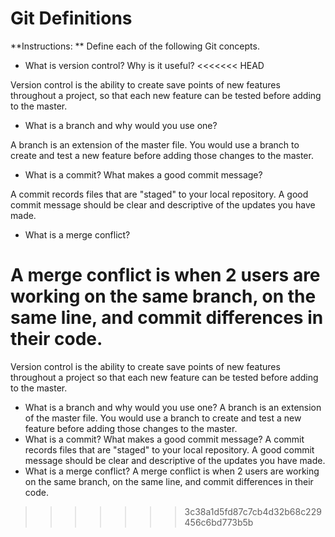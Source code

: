 # Git Definitions

**Instructions: ** Define each of the following Git concepts.

* What is version control?  Why is it useful?
<<<<<<< HEAD

Version control is the ability to create save points of new features throughout a project, so that each new feature can be tested before adding to the master.

* What is a branch and why would you use one?

A branch is an extension of the master file. You would use a branch to create and test a new feature before adding those changes to the master.

* What is a commit? What makes a good commit message?

A commit records files that are "staged" to your local repository. A good commit message should be clear and descriptive of the updates you have made.

* What is a merge conflict?

A merge conflict is when 2 users are working on the same branch, on the same line, and commit differences in their code.
=======
Version control is the ability to create save points of new features throughout a project so that each new feature can be tested before adding to the master.
* What is a branch and why would you use one?
A branch is an extension of the master file. You would use a branch to create and test a new feature before adding those changes to the master.
* What is a commit? What makes a good commit message?
A commit records files that are "staged" to your local repository. A good commit message should be clear and descriptive of the updates you have made.
* What is a merge conflict?
A merge conflict is when 2 users are working on the same branch, on the same line, and commit differences in their code. 
>>>>>>> 3c38a1d5fd87c7cb4d32b68c229456c6bd773b5b
